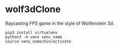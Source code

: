 # wolf3dClone
Raycasting FPS game in the style of Wolfenstein 3d.


```commandline
pip3 install virtualenv
python3 -m venv venv_name
source venv_name/bin/activate
```